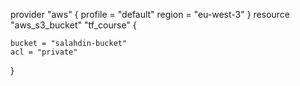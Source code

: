 provider "aws" {
    profile = "default"
    region = "eu-west-3"
}
resource "aws_s3_bucket" "tf_course" {
    
    bucket = "salahdin-bucket"
    acl = "private"
}
